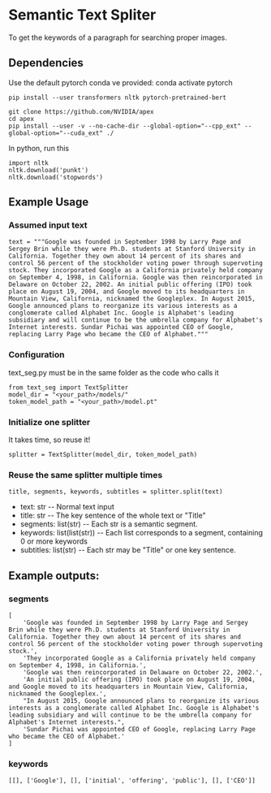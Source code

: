 # Semantic Text Spliter
To get the keywords of a paragraph for searching proper images.

## Dependencies
Use the default pytorch conda ve provided: conda activate pytorch
```
pip install --user transformers nltk pytorch-pretrained-bert

git clone https://github.com/NVIDIA/apex
cd apex
pip install --user -v --no-cache-dir --global-option="--cpp_ext" --global-option="--cuda_ext" ./
```
In python, run this
```
import nltk
nltk.download('punkt')
nltk.download('stopwords')
```

##            Example Usage           
### Assumed input text  
```
text = """Google was founded in September 1998 by Larry Page and Sergey Brin while they were Ph.D. students at Stanford University in California. Together they own about 14 percent of its shares and control 56 percent of the stockholder voting power through supervoting stock. They incorporated Google as a California privately held company on September 4, 1998, in California. Google was then reincorporated in Delaware on October 22, 2002. An initial public offering (IPO) took place on August 19, 2004, and Google moved to its headquarters in Mountain View, California, nicknamed the Googleplex. In August 2015, Google announced plans to reorganize its various interests as a conglomerate called Alphabet Inc. Google is Alphabet's leading subsidiary and will continue to be the umbrella company for Alphabet's Internet interests. Sundar Pichai was appointed CEO of Google, replacing Larry Page who became the CEO of Alphabet."""
```

### Configuration
text_seg.py must be in the same folder as the code who calls it
```
from text_seg import TextSplitter
model_dir = "<your_path>/models/"
token_model_path = "<your_path>/model.pt"
```

### Initialize one splitter
It takes time, so reuse it!
```
splitter = TextSplitter(model_dir, token_model_path) 
```

### Reuse the same splitter multiple times
```
title, segments, keywords, subtitles = splitter.split(text)
```
* text: str -- Normal text input
* title: str -- The key sentence of the whole text or "Title"
* segments: list(str) -- Each str is a semantic segment.
* keywords: list(list(str)) -- Each list corresponds to a segment, containing 0 or more keywords
* subtitles: list(str) -- Each str may be "Title" or one key sentence.

## Example outputs:

### segments
```
[
	'Google was founded in September 1998 by Larry Page and Sergey Brin while they were Ph.D. students at Stanford University in California. Together they own about 14 percent of its shares and control 56 percent of the stockholder voting power through supervoting stock.', 
	'They incorporated Google as a California privately held company on September 4, 1998, in California.', 
	'Google was then reincorporated in Delaware on October 22, 2002.', 
	'An initial public offering (IPO) took place on August 19, 2004, and Google moved to its headquarters in Mountain View, California, nicknamed the Googleplex.', 
	"In August 2015, Google announced plans to reorganize its various interests as a conglomerate called Alphabet Inc. Google is Alphabet's leading subsidiary and will continue to be the umbrella company for Alphabet's Internet interests.", 
	'Sundar Pichai was appointed CEO of Google, replacing Larry Page who became the CEO of Alphabet.'
]
```

### keywords
```
[[], ['Google'], [], ['initial', 'offering', 'public'], [], ['CEO']]
```